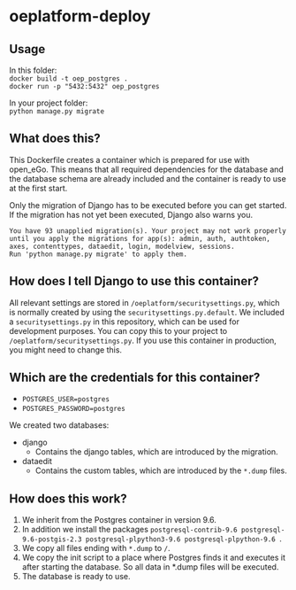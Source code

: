 # oeplatform-deploy

## Usage

In this folder:  
`docker build -t oep_postgres .`  
`docker run -p "5432:5432" oep_postgres`

In your project folder:  
`python manage.py migrate`

## What does this?

This Dockerfile creates a container which is prepared for use with open_eGo. This means that all required dependencies for the database and the database schema are already included and the container is ready to use at the first start.

Only the migration of Django has to be executed before you can get started. If the migration has not yet been executed, Django also warns you.

```
You have 93 unapplied migration(s). Your project may not work properly until you apply the migrations for app(s): admin, auth, authtoken, axes, contenttypes, dataedit, login, modelview, sessions.
Run 'python manage.py migrate' to apply them.
```

## How does I tell Django to use this container?

All relevant settings are stored in `/oeplatform/securitysettings.py`, which is normally created by using the `securitysettings.py.default`. We included a `securitysettings.py` in this repository, which can be used for development purposes. You can copy this to your project to `/oeplatform/securitysettings.py`. If you use this container in production, you might need to change this.


## Which are the credentials for this container?

+ `POSTGRES_USER=postgres`
+ `POSTGRES_PASSWORD=postgres`

We created two databases:

+ django
	+ Contains the django tables, which are introduced by the migration.
+ dataedit
	+ Contains the custom tables, which are introduced by the `*.dump` files.


## How does this work?

1. We inherit from the Postgres container in version 9.6.
2. In addition we install the packages `postgresql-contrib-9.6 postgresql-9.6-postgis-2.3 postgresql-plpython3-9.6 postgresql-plpython-9.6 `.
3. We copy all files ending with `*.dump` to `/`.
4. We copy the init script to a place where Postgres finds it and executes it after starting the database. So all data in *.dump files will be executed.
5. The database is ready to use.